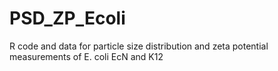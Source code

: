 # PSD_ZP_Ecoli
R code and data for particle size distribution and zeta potential measurements of E. coli EcN and K12
